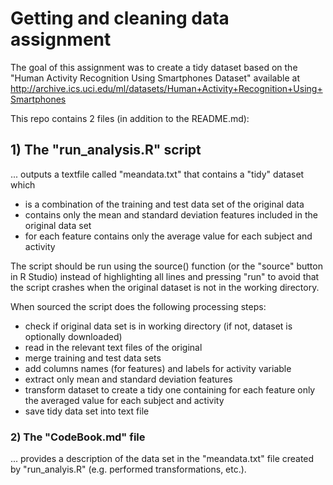# Getting and cleaning data assignment
The goal of this assignment was to create a tidy dataset based on the "Human Activity Recognition Using Smartphones Dataset" available at http://archive.ics.uci.edu/ml/datasets/Human+Activity+Recognition+Using+Smartphones 

This repo contains 2 files (in addition to the README.md):

## 1) The "run_analysis.R"  script 
... outputs a textfile called "meandata.txt" that contains a "tidy" dataset which 
- is a combination of the training and test data set of the original data
- contains only the mean and standard deviation features included in the original data set 
- for each feature contains only the average value for each subject and activity

The script should be run using the source() function (or the "source" button in R Studio) instead of highlighting all lines and pressing "run" to avoid that the script crashes when the original dataset is not in the working directory. 

When sourced the script does the following processing steps:
- check if original data set is in working directory (if not, dataset is optionally downloaded)
- read in the relevant text files of the original
- merge training and test data sets
- add columns names (for features) and labels for activity variable 
- extract only mean and standard deviation features
- transform dataset to create a tidy one containing for each feature only the averaged value for each subject and activity
- save tidy data set into text file

### 2) The "CodeBook.md" file 
... provides a description of the data set in the "meandata.txt" file created by "run_analyis.R" (e.g. performed transformations, etc.).
